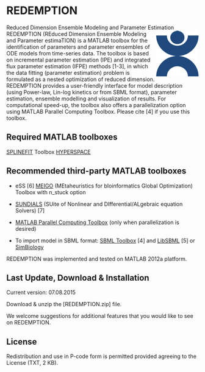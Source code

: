 # REDEMPTION
Reduced Dimension Ensemble Modeling and Parameter Estimation
<img style = "float: right;" src = "https://github.com/CABSEL/REDEMPTION/blob/master/logo.png" align="right"> 
REDEMPTION (REduced Dimension Ensemble Modeling and Parameter estimaTION) is a MATLAB toolbox for the identification of parameters and parameter ensembles of ODE models from time-series data. The toolbox is based on incremental parameter estimation (IPE) and integrated flux parameter estimation (IFPE) methods [1-3], in which the data fitting (parameter estimation) problem is formulated as a nested optimization of reduced dimension. REDEMPTION provides a user-friendly interface for model description (using Power-law, Lin-log kinetics or from SBML format), parameter estimation, ensemble modelling and visualization of results. For computational speed-up, the toolbox also offers a parallelization option using MATLAB Parallel Computing Toolbox. Please cite [4] if you use this toolbox.

## Required MATLAB toolboxes
[SPLINEFIT](http://ch.mathworks.com/matlabcentral/fileexchange/13812-splinefit?requestedDomain=true) Toolbox
[HYPERSPACE](http://www.ieu.uzh.ch/wagner/publications-software.html)

## Recommended third-party MATLAB toolboxes
- eSS [6] [MEIGO](http://gingproc.iim.csic.es/~gingproc/meigom.html) (MEtaheuristics for bIoinformatics Global Optimization) Toolbox with n_stuck option

- [SUNDIALS](https://computation.llnl.gov/projects/sundials) (SUite of Nonlinear and DIfferential/ALgebraic equation Solvers) [7]

- [MATLAB Parallel Computing Toolbox](https://ch.mathworks.com/products/parallel-computing.html) (only when parallelization is desired)

- To import model in SBML format: [SBML Toolbox](http://sbml.org/Software/SBMLToolbox) [4] and [LibSBML](http://sbml.org/Software/libSBML) [5] or [SimBiology](https://ch.mathworks.com/products/simbiology.html)

REDEMPTION was implemented and tested on MATLAB 2012a platform.

## Last Update, Download & Installation
Current version: 07.08.2015

Download & unzip the [REDEMPTION.zip] file.

We welcome suggestions for additional features that you would like to see on REDEMPTION.

## License
Redistribution and use in P-code form is permitted provided agreeing to the License (TXT, 2 KB).
